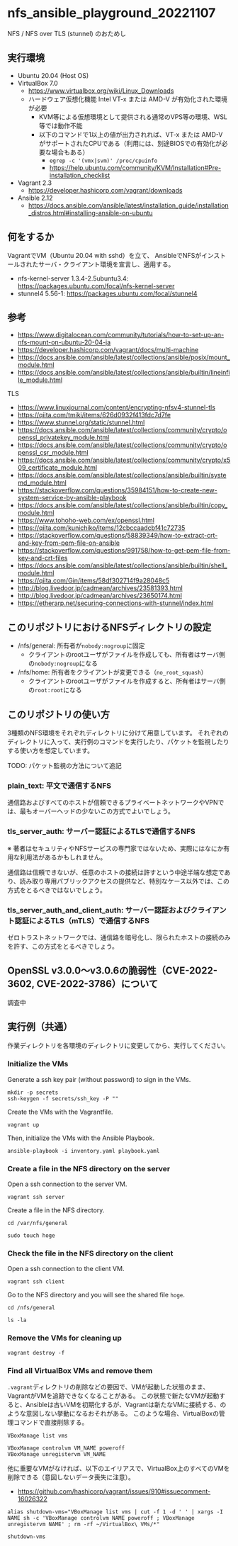 # nfs_ansible_playground_20221107

NFS / NFS over TLS (stunnel) のおためし


## 実行環境

- Ubuntu 20.04 (Host OS)
- VirtualBox 7.0
  - <https://www.virtualbox.org/wiki/Linux_Downloads>
  - ハードウェア仮想化機能 Intel VT-x または AMD-V が有効化された環境が必要
    - KVM等による仮想環境として提供される通常のVPS等の環境、WSL等では動作不能
    - 以下のコマンドで1以上の値が出力されれば、VT-x または AMD-V がサポートされたCPUである（利用には、別途BIOSでの有効化が必要な場合もある）
      - `egrep -c '(vmx|svm)' /proc/cpuinfo`
      - <https://help.ubuntu.com/community/KVM/Installation#Pre-installation_checklist>
- Vagrant 2.3
  - <https://developer.hashicorp.com/vagrant/downloads>
- Ansible 2.12
  - <https://docs.ansible.com/ansible/latest/installation_guide/installation_distros.html#installing-ansible-on-ubuntu>


## 何をするか

VagrantでVM（Ubuntu 20.04 with sshd）を立て、
AnsibleでNFSがインストールされたサーバ・クライアント環境を宣言し、適用する。

- nfs-kernel-server 1.3.4-2.5ubuntu3.4: <https://packages.ubuntu.com/focal/nfs-kernel-server>
- stunnel4 5.56-1: <https://packages.ubuntu.com/focal/stunnel4>


## 参考

- <https://www.digitalocean.com/community/tutorials/how-to-set-up-an-nfs-mount-on-ubuntu-20-04-ja>
- <https://developer.hashicorp.com/vagrant/docs/multi-machine>
- <https://docs.ansible.com/ansible/latest/collections/ansible/posix/mount_module.html>
- <https://docs.ansible.com/ansible/latest/collections/ansible/builtin/lineinfile_module.html>

TLS

- <https://www.linuxjournal.com/content/encrypting-nfsv4-stunnel-tls>
- <https://qiita.com/tmiki/items/626d0932f413fdc7d7fe>
- <https://www.stunnel.org/static/stunnel.html>
- <https://docs.ansible.com/ansible/latest/collections/community/crypto/openssl_privatekey_module.html>
- <https://docs.ansible.com/ansible/latest/collections/community/crypto/openssl_csr_module.html>
- <https://docs.ansible.com/ansible/latest/collections/community/crypto/x509_certificate_module.html>
- <https://docs.ansible.com/ansible/latest/collections/ansible/builtin/systemd_module.html>
- <https://stackoverflow.com/questions/35984151/how-to-create-new-system-service-by-ansible-playbook>
- <https://docs.ansible.com/ansible/latest/collections/ansible/builtin/copy_module.html>
- <https://www.tohoho-web.com/ex/openssl.html>
- <https://qiita.com/kunichiko/items/12cbccaadcbf41c72735>
- <https://stackoverflow.com/questions/58839349/how-to-extract-crt-and-key-from-pem-file-on-ansible>
- <https://stackoverflow.com/questions/991758/how-to-get-pem-file-from-key-and-crt-files>
- <https://docs.ansible.com/ansible/latest/collections/ansible/builtin/shell_module.html>
- <https://qiita.com/Gin/items/58df302714f9a28048c5>
- <http://blog.livedoor.jp/cadmean/archives/23581393.html>
- <http://blog.livedoor.jp/cadmean/archives/23650174.html>
- <https://etherarp.net/securing-connections-with-stunnel/index.html>


## このリポジトリにおけるNFSディレクトリの設定

- /nfs/general: 所有者が`nobody:nogroup`に固定
  - クライアントのrootユーザがファイルを作成しても、所有者はサーバ側の`nobody:nogroup`になる
- /nfs/home: 所有者をクライアントが変更できる（`no_root_squash`）
  - クライアントのrootユーザがファイルを作成すると、所有者はサーバ側の`root:root`になる


## このリポジトリの使い方

3種類のNFS環境をそれぞれディレクトリに分けて用意しています。
それぞれのディレクトリに入って、実行例のコマンドを実行したり、パケットを監視したりする使い方を想定しています。

TODO: パケット監視の方法について追記

### plain_text: 平文で通信するNFS

通信路およびすべてのホストが信頼できるプライベートネットワークやVPNでは、最もオーバーヘッドの少ないこの方式でよいでしょう。

### tls_server_auth: サーバー認証によるTLSで通信するNFS

※ 著者はセキュリティやNFSサービスの専門家ではないため、実際にはなにか有用な利用法があるかもしれません。

通信路は信頼できないが、任意のホストの接続は許すという中途半端な想定であり、読み取り専用パブリックアクセスの提供など、特別なケース以外では、この方式をとるべきではないでしょう。

### tls_server_auth_and_client_auth: サーバー認証およびクライアント認証によるTLS（mTLS）で通信するNFS

ゼロトラストネットワークでは、通信路を暗号化し、限られたホストの接続のみを許す、この方式をとるべきでしょう。


## OpenSSL v3.0.0～v3.0.6の脆弱性（CVE-2022-3602, CVE-2022-3786）について

調査中


## 実行例（共通）

作業ディレクトリを各環境のディレクトリに変更してから、実行してください。

### Initialize the VMs

Generate a ssh key pair (without password) to sign in the VMs.

```shell
mkdir -p secrets
ssh-keygen -f secrets/ssh_key -P ""
```

Create the VMs with the Vagrantfile.

```shell
vagrant up
```

Then, initialize the VMs with the Ansible Playbook.

```shell
ansible-playbook -i inventory.yaml playbook.yaml
```

### Create a file in the NFS directory on the server

Open a ssh connection to the server VM.

```shell
vagrant ssh server
```

Create a file in the NFS directory.

```shell
cd /var/nfs/general

sudo touch hoge
```

### Check the file in the NFS directory on the client

Open a ssh connection to the client VM.

```shell
vagrant ssh client
```

Go to the NFS directory and you will see the shared file `hoge`.

```shell
cd /nfs/general

ls -la
```

### Remove the VMs for cleaning up

```shell
vagrant destroy -f
```

### Find all VirtualBox VMs and remove them

`.vagrant`ディレクトリの削除などの要因で、VMが起動した状態のまま、VagrantがVMを追跡できなくなることがある。
この状態で新たなVMが起動すると、Ansibleは古いVMを初期化するが、Vagrantは新たなVMに接続する、のような意図しない挙動になるおそれがある。
このような場合、VirtualBoxの管理コマンドで直接削除する。

```shell
VBoxManage list vms

VBoxManage controlvm VM_NAME poweroff
VBoxManage unregistervm VM_NAME
```

他に重要なVMがなければ、以下のエイリアスで、VirtualBox上のすべてのVMを削除できる（意図しないデータ喪失に注意）。

- <https://github.com/hashicorp/vagrant/issues/910#issuecomment-16026322>

```shell
alias shutdown-vms="VBoxManage list vms | cut -f 1 -d ' ' | xargs -I NAME sh -c 'VBoxManage controlvm NAME poweroff ; VBoxManage unregistervm NAME' ; rm -rf ~/VirtualBox\ VMs/*"

shutdown-vms
```
